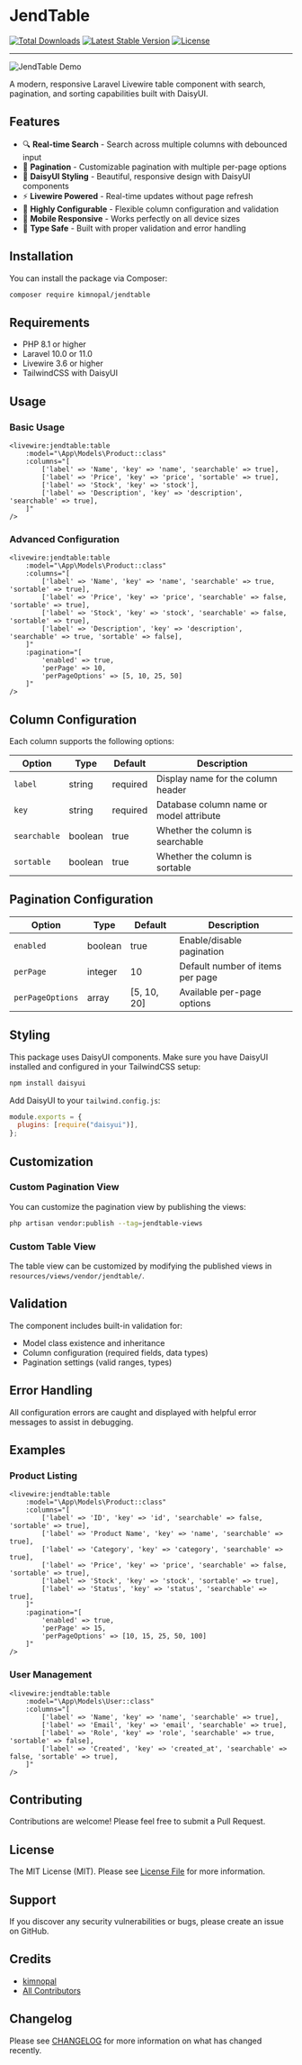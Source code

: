# JendTable

<a href="https://packagist.org/packages/kimnopal/jendtable"><img src="https://img.shields.io/packagist/dt/kimnopal/jendtable" alt="Total Downloads"></a>
<a href="https://packagist.org/packages/kimnopal/jendtable"><img src="https://img.shields.io/packagist/v/kimnopal/jendtable" alt="Latest Stable Version"></a>
<a href="https://packagist.org/packages/kimnopal/jendtable"><img src="https://img.shields.io/packagist/l/kimnopal/jendtable" alt="License"></a>

---

![JendTable Demo](https://raw.githubusercontent.com/kimnopal/jendtable/refs/heads/main/assets/preview.png)

A modern, responsive Laravel Livewire table component with search, pagination, and sorting capabilities built with DaisyUI.

## Features

- 🔍 **Real-time Search** - Search across multiple columns with debounced input
- 📄 **Pagination** - Customizable pagination with multiple per-page options
- 🎨 **DaisyUI Styling** - Beautiful, responsive design with DaisyUI components
- ⚡ **Livewire Powered** - Real-time updates without page refresh
- 🔧 **Highly Configurable** - Flexible column configuration and validation
- 📱 **Mobile Responsive** - Works perfectly on all device sizes
- 🎯 **Type Safe** - Built with proper validation and error handling

## Installation

You can install the package via Composer:

```bash
composer require kimnopal/jendtable
```

## Requirements

- PHP 8.1 or higher
- Laravel 10.0 or 11.0
- Livewire 3.6 or higher
- TailwindCSS with DaisyUI

## Usage

### Basic Usage

```blade
<livewire:jendtable:table
    :model="\App\Models\Product::class"
    :columns="[
        ['label' => 'Name', 'key' => 'name', 'searchable' => true],
        ['label' => 'Price', 'key' => 'price', 'sortable' => true],
        ['label' => 'Stock', 'key' => 'stock'],
        ['label' => 'Description', 'key' => 'description', 'searchable' => true],
    ]"
/>
```

### Advanced Configuration

```blade
<livewire:jendtable:table
    :model="\App\Models\Product::class"
    :columns="[
        ['label' => 'Name', 'key' => 'name', 'searchable' => true, 'sortable' => true],
        ['label' => 'Price', 'key' => 'price', 'searchable' => false, 'sortable' => true],
        ['label' => 'Stock', 'key' => 'stock', 'searchable' => false, 'sortable' => true],
        ['label' => 'Description', 'key' => 'description', 'searchable' => true, 'sortable' => false],
    ]"
    :pagination="[
        'enabled' => true,
        'perPage' => 10,
        'perPageOptions' => [5, 10, 25, 50]
    ]"
/>
```

## Column Configuration

Each column supports the following options:

| Option       | Type    | Default  | Description                             |
| ------------ | ------- | -------- | --------------------------------------- |
| `label`      | string  | required | Display name for the column header      |
| `key`        | string  | required | Database column name or model attribute |
| `searchable` | boolean | true     | Whether the column is searchable        |
| `sortable`   | boolean | true     | Whether the column is sortable          |

## Pagination Configuration

| Option           | Type    | Default     | Description                      |
| ---------------- | ------- | ----------- | -------------------------------- |
| `enabled`        | boolean | true        | Enable/disable pagination        |
| `perPage`        | integer | 10          | Default number of items per page |
| `perPageOptions` | array   | [5, 10, 20] | Available per-page options       |

## Styling

This package uses DaisyUI components. Make sure you have DaisyUI installed and configured in your TailwindCSS setup:

```bash
npm install daisyui
```

Add DaisyUI to your `tailwind.config.js`:

```javascript
module.exports = {
  plugins: [require("daisyui")],
};
```

## Customization

### Custom Pagination View

You can customize the pagination view by publishing the views:

```bash
php artisan vendor:publish --tag=jendtable-views
```

### Custom Table View

The table view can be customized by modifying the published views in `resources/views/vendor/jendtable/`.

## Validation

The component includes built-in validation for:

- Model class existence and inheritance
- Column configuration (required fields, data types)
- Pagination settings (valid ranges, types)

## Error Handling

All configuration errors are caught and displayed with helpful error messages to assist in debugging.

## Examples

### Product Listing

```blade
<livewire:jendtable:table
    :model="\App\Models\Product::class"
    :columns="[
        ['label' => 'ID', 'key' => 'id', 'searchable' => false, 'sortable' => true],
        ['label' => 'Product Name', 'key' => 'name', 'searchable' => true],
        ['label' => 'Category', 'key' => 'category', 'searchable' => true],
        ['label' => 'Price', 'key' => 'price', 'searchable' => false, 'sortable' => true],
        ['label' => 'Stock', 'key' => 'stock', 'sortable' => true],
        ['label' => 'Status', 'key' => 'status', 'searchable' => true],
    ]"
    :pagination="[
        'enabled' => true,
        'perPage' => 15,
        'perPageOptions' => [10, 15, 25, 50, 100]
    ]"
/>
```

### User Management

```blade
<livewire:jendtable:table
    :model="\App\Models\User::class"
    :columns="[
        ['label' => 'Name', 'key' => 'name', 'searchable' => true],
        ['label' => 'Email', 'key' => 'email', 'searchable' => true],
        ['label' => 'Role', 'key' => 'role', 'searchable' => true, 'sortable' => false],
        ['label' => 'Created', 'key' => 'created_at', 'searchable' => false, 'sortable' => true],
    ]"
/>
```

## Contributing

Contributions are welcome! Please feel free to submit a Pull Request.

## License

The MIT License (MIT). Please see [License File](LICENSE.md) for more information.

## Support

If you discover any security vulnerabilities or bugs, please create an issue on GitHub.

## Credits

- [kimnopal](https://github.com/kimnopal)
- [All Contributors](../../contributors)

## Changelog

Please see [CHANGELOG](CHANGELOG.md) for more information on what has changed recently.

